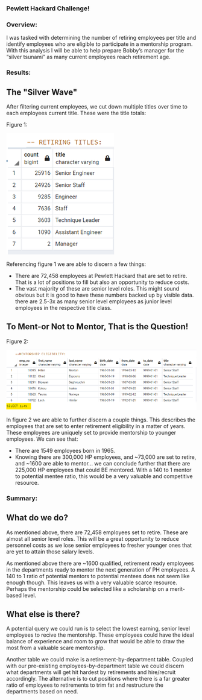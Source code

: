 ### Pewlett Hackard Challenge!

### Overview:

I was tasked with determining the number of retiring employees per title and identify employees who are eligible to participate in a mentorship program. With this analysis I will be able to help prepare Bobby’s manager for the “silver tsunami” as many current employees reach retirement age.

### Results:
## The "Silver Wave"

After filtering current employees, we cut down multiple titles over time to each employees current title. These were the title totals:

Figure 1:

![file](https://github.com/mpournaras/Pewlett_Hackard_Analysis/blob/main/titles_count.png?raw=true)

Referencing figure 1 we are able to discern a few things:

* There are 72,458 employees at Pewlett Hackard that are set to retire. That is a lot of positions to fill but also an opportunity to reduce costs.
* The vast majority of these are senior level roles. This might sound obvious but it is good to have these numbers backed up by visible data. there are 2.5-3x as many senior level employees as junior level employees in the respective title class.


## To Ment-or Not to Mentor, That is the Question!
Figure 2:

![file](https://github.com/mpournaras/Pewlett_Hackard_Analysis/blob/main/mentorship_eligibility.png)

In figure 2 we are able to further discern a couple things. This describes the employees that are set to enter retirement eligibility in a matter of years. These employees are uniquely set to provide mentorship to younger employees. We can see that:

* There are 1549 employees born in 1965.
* Knowing there are 300,000 HP employees, and ~73,000 are set to retire, and ~1600 are able to mentor... we can conclude further that there are 225,000 HP employees that could BE mentored. With a 140 to 1 mentor to potential mentee ratio, this would be a very valuable and competitive resource.

### Summary:
## What do we do?

As mentioned above, there are 72,458 employees set to retire. These are almost all senior level roles. This will be a great opportunity to reduce personnel costs as we lose senior employees to fresher younger ones that are yet to attain those salary levels. 

As mentioned above there are ~1600 qualified, retirement ready employees in the departments ready to mentor the next generation of PH employees. A 140 to 1 ratio of potential mentors to potential mentees does not seem like enough though. This leaves us with a very valuable scarce resource. Perhaps the mentorship could be selected like a scholarship on a merit-based level.
## What else is there?

A potential query we could run is to select the lowest earning, senior level employees to recive the mentorship. These employees could have the ideal balance of experience and room to grow that would be able to draw the most from a valuable scare mentorship.

Another table we could make is a retirement-by-department table. Coupled with our pre-existing employees-by-department table we could discern what departments will get hit hardest by retirements and hire/recruit accordingly. The alternative is to cut positions where there is a far greater ratio of employees to retirements to trim fat and restructure the departments based on need.
